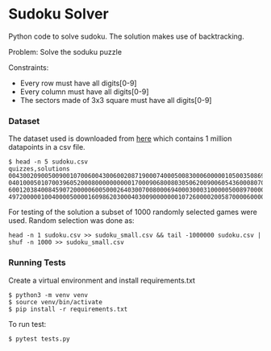 # Sudoku Solver
Python code to solve sudoku. The solution makes use of backtracking.

Problem: Solve the soduku puzzle

Constraints:
   - Every row must have all digits[0-9]
   - Every column must have all digits[0-9]
   - The sectors made of 3x3 square must have all digits[0-9]


### Dataset
The dataset used is downloaded from [here](https://www.kaggle.com/bryanpark/sudoku) which contains 1 million datapoints in a csv file.

```console
$ head -n 5 sudoku.csv
quizzes,solutions
004300209005009001070060043006002087190007400050083000600000105003508690042910300,864371259325849761971265843436192587198657432257483916689734125713528694542916378
040100050107003960520008000000000017000906800803050620090060543600080700250097100,346179258187523964529648371965832417472916835813754629798261543631485792254397186
600120384008459072000006005000264030070080006940003000310000050089700000502000190,695127384138459672724836915851264739273981546946573821317692458489715263562348197
497200000100400005000016098620300040300900000001072600002005870000600004530097061,497258316186439725253716498629381547375964182841572639962145873718623954534897261
```

For testing of the solution a subset of 1000 randomly selected games were used. Random selection was done as:

`head -n 1 sudoku.csv >> sudoku_small.csv && tail -1000000 sudoku.csv | shuf -n 1000 >> sudoku_small.csv`


### Running Tests
Create a virtual environment and install requirements.txt
```
$ python3 -m venv venv
$ source venv/bin/activate
$ pip install -r requirements.txt
```

To run test:
```
$ pytest tests.py
```

